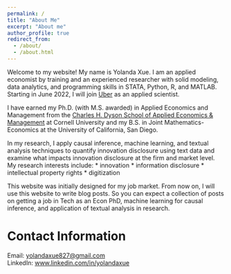 ```yaml
---
permalink: /
title: "About Me"
excerpt: "About me"
author_profile: true
redirect_from: 
  - /about/
  - /about.html
---
```


Welcome to my website! My name is Yolanda Xue. I am an applied economist by training and an experienced researcher with solid modeling, data analytics, and programming skills in STATA, Python, R, and MATLAB. Starting in June 2022, I will join [Uber](https://www.uber.com/) as an applied scientist. 

I have earned my Ph.D. (with M.S. awarded) in Applied Economics and Management from the [Charles H. Dyson School of Applied Economics & Management](https://dyson.cornell.edu/) at Cornell University and my B.S. in Joint Mathematics-Economics at the University of California, San Diego. <br/>

In my research, I apply causal inference, machine learning, and textual analysis techniques to quantify innovation disclosure using text data and examine what impacts innovation disclosure at the firm and market level. My research interests include:
	* innovation
	* information disclosure
	* intellectual property rights
	* digitization 

This website was initially designed for my job market. From now on, I will use this website to write blog posts. So you can expect a collection of posts on getting a job in Tech as an Econ PhD, machine learning for causal inference, and application of textual analysis in research.

Contact Information
======
 Email: yolandaxue827@gmail.com <br/>
 LinkedIn: www.linkedin.com/in/yolandaxue
